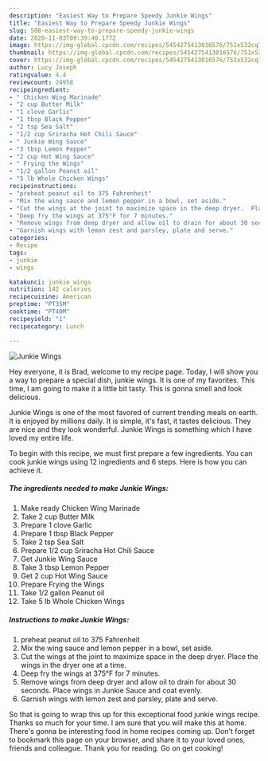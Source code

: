 ```yaml
---
description: "Easiest Way to Prepare Speedy Junkie Wings"
title: "Easiest Way to Prepare Speedy Junkie Wings"
slug: 588-easiest-way-to-prepare-speedy-junkie-wings
date: 2020-11-03T00:39:40.177Z
image: https://img-global.cpcdn.com/recipes/5454275413016576/751x532cq70/junkie-wings-recipe-main-photo.jpg
thumbnail: https://img-global.cpcdn.com/recipes/5454275413016576/751x532cq70/junkie-wings-recipe-main-photo.jpg
cover: https://img-global.cpcdn.com/recipes/5454275413016576/751x532cq70/junkie-wings-recipe-main-photo.jpg
author: Lucy Joseph
ratingvalue: 4.4
reviewcount: 24958
recipeingredient:
- " Chicken Wing Marinade"
- "2 cup Butter Milk"
- "1 clove Garlic"
- "1 tbsp Black Pepper"
- "2 tsp Sea Salt"
- "1/2 cup Sriracha Hot Chili Sauce"
- " Junkie Wing Sauce"
- "3 tbsp Lemon Pepper"
- "2 cup Hot Wing Sauce"
- " Frying the Wings"
- "1/2 gallon Peanut oil"
- "5 lb Whole Chicken Wings"
recipeinstructions:
- "preheat peanut oil to 375 Fahrenheit"
- "Mix the wing sauce and lemon pepper in a bowl, set aside."
- "Cut the wings at the joint to maximize space in the deep dryer.  Place the wings in the dryer one at a time."
- "Deep fry the wings at 375°F for 7 minutes."
- "Remove wings from deep dryer and allow oil to drain for about 30 seconds.  Place wings in Junkie Sauce and coat evenly."
- "Garnish wings with lemon zest and parsley, plate and serve."
categories:
- Recipe
tags:
- junkie
- wings

katakunci: junkie wings 
nutrition: 142 calories
recipecuisine: American
preptime: "PT35M"
cooktime: "PT40M"
recipeyield: "1"
recipecategory: Lunch

---
```



![Junkie Wings](https://img-global.cpcdn.com/recipes/5454275413016576/751x532cq70/junkie-wings-recipe-main-photo.jpg)

Hey everyone, it is Brad, welcome to my recipe page. Today, I will show you a way to prepare a special dish, junkie wings. It is one of my favorites. This time, I am going to make it a little bit tasty. This is gonna smell and look delicious.



Junkie Wings is one of the most favored of current trending meals on earth. It is enjoyed by millions daily. It is simple, it's fast, it tastes delicious. They are nice and they look wonderful. Junkie Wings is something which I have loved my entire life.


To begin with this recipe, we must first prepare a few ingredients. You can cook junkie wings using 12 ingredients and 6 steps. Here is how you can achieve it.

<!--inarticleads1-->

##### The ingredients needed to make Junkie Wings:

1. Make ready  Chicken Wing Marinade
1. Take 2 cup Butter Milk
1. Prepare 1 clove Garlic
1. Prepare 1 tbsp Black Pepper
1. Take 2 tsp Sea Salt
1. Prepare 1/2 cup Sriracha Hot Chili Sauce
1. Get  Junkie Wing Sauce
1. Take 3 tbsp Lemon Pepper
1. Get 2 cup Hot Wing Sauce
1. Prepare  Frying the Wings
1. Take 1/2 gallon Peanut oil
1. Take 5 lb Whole Chicken Wings




<!--inarticleads2-->

##### Instructions to make Junkie Wings:

1. preheat peanut oil to 375 Fahrenheit
1. Mix the wing sauce and lemon pepper in a bowl, set aside.
1. Cut the wings at the joint to maximize space in the deep dryer.  Place the wings in the dryer one at a time.
1. Deep fry the wings at 375°F for 7 minutes.
1. Remove wings from deep dryer and allow oil to drain for about 30 seconds.  Place wings in Junkie Sauce and coat evenly.
1. Garnish wings with lemon zest and parsley, plate and serve.




So that is going to wrap this up for this exceptional food junkie wings recipe. Thanks so much for your time. I am sure that you will make this at home. There's gonna be interesting food in home recipes coming up. Don't forget to bookmark this page on your browser, and share it to your loved ones, friends and colleague. Thank you for reading. Go on get cooking!
